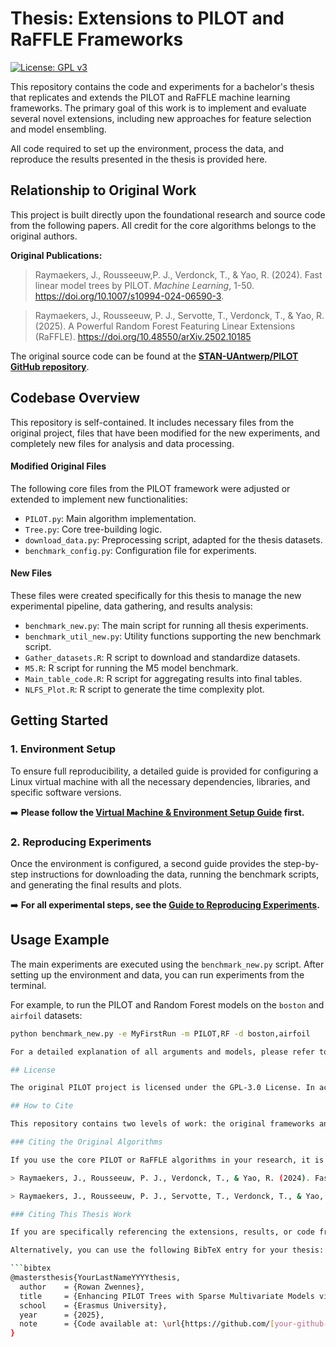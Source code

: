 # Thesis: Extensions to PILOT and RaFFLE Frameworks

[![License: GPL v3](https://img.shields.io/badge/License-GPLv3-blue.svg)](https://www.gnu.org/licenses/gpl-3.0)

This repository contains the code and experiments for a bachelor's thesis that replicates and extends the PILOT and RaFFLE machine learning frameworks. The primary goal of this work is to implement and evaluate several novel extensions, including new approaches for feature selection and model ensembling.

All code required to set up the environment, process the data, and reproduce the results presented in the thesis is provided here.

## Relationship to Original Work

This project is built directly upon the foundational research and source code from the following papers. All credit for the core algorithms belongs to the original authors.

**Original Publications:**
> Raymaekers, J., Rousseeuw,P. J., Verdonck, T., & Yao, R. (2024). Fast linear model trees by PILOT. *Machine Learning*, 1-50. https://doi.org/10.1007/s10994-024-06590-3.

> Raymaekers, J., Rousseeuw, P. J., Servotte, T., Verdonck, T., & Yao, R. (2025). A Powerful Random Forest Featuring Linear Extensions (RaFFLE). https://doi.org/10.48550/arXiv.2502.10185

The original source code can be found at the [**STAN-UAntwerp/PILOT GitHub repository**](https://github.com/STAN-UAntwerp/PILOT).

## Codebase Overview

This repository is self-contained. It includes necessary files from the original project, files that have been modified for the new experiments, and completely new files for analysis and data processing.

#### Modified Original Files
The following core files from the PILOT framework were adjusted or extended to implement new functionalities:
- `PILOT.py`: Main algorithm implementation.
- `Tree.py`: Core tree-building logic.
- `download_data.py`: Preprocessing script, adapted for the thesis datasets.
- `benchmark_config.py`: Configuration file for experiments.

#### New Files
These files were created specifically for this thesis to manage the new experimental pipeline, data gathering, and results analysis:
- `benchmark_new.py`: The main script for running all thesis experiments.
- `benchmark_util_new.py`: Utility functions supporting the new benchmark script.
- `Gather_datasets.R`: R script to download and standardize datasets.
- `M5.R`: R script for running the M5 model benchmark.
- `Main_table_code.R`: R script for aggregating results into final tables.
- `NLFS_Plot.R`: R script to generate the time complexity plot.

## Getting Started

### 1. Environment Setup
To ensure full reproducibility, a detailed guide is provided for configuring a Linux virtual machine with all the necessary dependencies, libraries, and specific software versions.

➡️ **Please follow the [Virtual Machine & Environment Setup Guide](SETUP_GUIDE.md) first.**

### 2. Reproducing Experiments
Once the environment is configured, a second guide provides the step-by-step instructions for downloading the data, running the benchmark scripts, and generating the final results and plots.

➡️ **For all experimental steps, see the [Guide to Reproducing Experiments](REPRODUCING_EXPERIMENTS.md).**

## Usage Example

The main experiments are executed using the `benchmark_new.py` script. After setting up the environment and data, you can run experiments from the terminal.

For example, to run the PILOT and Random Forest models on the `boston` and `airfoil` datasets:
```bash
python benchmark_new.py -e MyFirstRun -m PILOT,RF -d boston,airfoil

For a detailed explanation of all arguments and models, please refer to the reproduction guide.

## License

The original PILOT project is licensed under the GPL-3.0 License. In accordance with its terms, this derivative work is also released under the **GNU General Public License v3.0**.

## How to Cite

This repository contains two levels of work: the original frameworks and the novel extensions developed in this thesis. Please cite appropriately.

### Citing the Original Algorithms

If you use the core PILOT or RaFFLE algorithms in your research, it is essential to cite the original publications:

> Raymaekers, J., Rousseeuw, P. J., Verdonck, T., & Yao, R. (2024). Fast linear model trees by PILOT. *Machine Learning*, 1-50. https://doi.org/10.1007/s10994-024-06590-3.

> Raymaekers, J., Rousseeuw, P. J., Servotte, T., Verdonck, T., & Yao, R. (2025). A Powerful Random Forest Featuring Linear Extensions (RaFFLE). https://doi.org/10.48550/arXiv.2502.10185

### Citing This Thesis Work

If you are specifically referencing the extensions, results, or code from this thesis, please cite this repository. The preferred method is to use the "Cite this repository" button on the right-hand side of the main repository page.

Alternatively, you can use the following BibTeX entry for your thesis:

```bibtex
@mastersthesis{YourLastNameYYYYthesis,
  author    = {Rowan Zwennes},
  title     = {Enhancing PILOT Trees with Sparse Multivariate Models via Integrated Regularization},
  school    = {Erasmus University},
  year      = {2025},
  note      = {Code available at: \url{https://github.com/[your-github-username]/thesis-pilot-extensions}}
}





